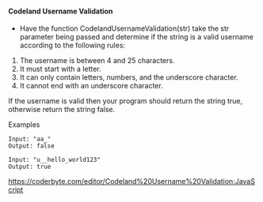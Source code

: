 #### Codeland Username Validation
- Have the function CodelandUsernameValidation(str) take the str parameter being passed and determine if the string is a valid username according to the following rules:

1. The username is between 4 and 25 characters.
2. It must start with a letter.
3. It can only contain letters, numbers, and the underscore character.
4. It cannot end with an underscore character.

If the username is valid then your program should return the string true, otherwise return the string false.

Examples
```
Input: "aa_"
Output: false
```

```
Input: "u__hello_world123"
Output: true
```

https://coderbyte.com/editor/Codeland%20Username%20Validation:JavaScript